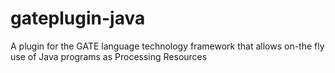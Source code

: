 gateplugin-java
===============

A plugin for the GATE language technology framework that allows on-the fly use of Java programs as Processing Resources

